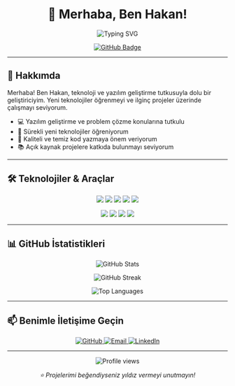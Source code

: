 <h1 align="center">👋 Merhaba, Ben Hakan!</h1>

<p align="center">
  <img src="https://readme-typing-svg.herokuapp.com?font=Fira+Code&pause=1000&color=2E9EF7&center=true&vCenter=true&width=435&lines=Yazılım+Geliştirici;Problem+Çözücü;Sürekli+Öğrenen" alt="Typing SVG" />
</p>

<p align="center">
  <a href="https://github.com/hkngln">
    <img src="https://img.shields.io/github/followers/hkngln?label=Takipçiler&style=social" alt="GitHub Badge">
  </a>
</p>

---

## 🚀 Hakkımda

Merhaba! Ben Hakan, teknoloji ve yazılım geliştirme tutkusuyla dolu bir geliştiriciyim. Yeni teknolojiler öğrenmeyi ve ilginç projeler üzerinde çalışmayı seviyorum.

- 💻 Yazılım geliştirme ve problem çözme konularına tutkulu
- 🌱 Sürekli yeni teknolojiler öğreniyorum
- 🎯 Kaliteli ve temiz kod yazmaya önem veriyorum
- 📚 Açık kaynak projelere katkıda bulunmayı seviyorum

---

## 🛠️ Teknolojiler & Araçlar

<p align="center">
  <img src="https://img.shields.io/badge/Code-JavaScript-informational?style=flat&logo=javascript&logoColor=white&color=2E9EF7" />
  <img src="https://img.shields.io/badge/Code-Python-informational?style=flat&logo=python&logoColor=white&color=2E9EF7" />
  <img src="https://img.shields.io/badge/Code-Java-informational?style=flat&logo=java&logoColor=white&color=2E9EF7" />
  <img src="https://img.shields.io/badge/Code-HTML5-informational?style=flat&logo=html5&logoColor=white&color=2E9EF7" />
  <img src="https://img.shields.io/badge/Code-CSS3-informational?style=flat&logo=css3&logoColor=white&color=2E9EF7" />
</p>

<p align="center">
  <img src="https://img.shields.io/badge/Tools-Git-informational?style=flat&logo=git&logoColor=white&color=2E9EF7" />
  <img src="https://img.shields.io/badge/Tools-GitHub-informational?style=flat&logo=github&logoColor=white&color=2E9EF7" />
  <img src="https://img.shields.io/badge/Tools-VS_Code-informational?style=flat&logo=visual-studio-code&logoColor=white&color=2E9EF7" />
  <img src="https://img.shields.io/badge/Tools-Docker-informational?style=flat&logo=docker&logoColor=white&color=2E9EF7" />
</p>

---

## 📊 GitHub İstatistikleri

<p align="center">
  <img src="https://github-readme-stats.vercel.app/api?username=hkngln&show_icons=true&theme=tokyonight&hide_border=true" alt="GitHub Stats" />
</p>

<p align="center">
  <img src="https://github-readme-streak-stats.herokuapp.com/?user=hkngln&theme=tokyonight&hide_border=true" alt="GitHub Streak" />
</p>

<p align="center">
  <img src="https://github-readme-stats.vercel.app/api/top-langs/?username=hkngln&layout=compact&theme=tokyonight&hide_border=true" alt="Top Languages" />
</p>

---

## 📫 Benimle İletişime Geçin

<p align="center">
  <a href="https://github.com/hkngln">
    <img src="https://img.shields.io/badge/GitHub-hkngln-181717?style=for-the-badge&logo=github" alt="GitHub">
  </a>
  <a href="mailto:your.email@example.com">
    <img src="https://img.shields.io/badge/Email-İletişim-D14836?style=for-the-badge&logo=gmail&logoColor=white" alt="Email">
  </a>
  <a href="https://linkedin.com/in/yourprofile">
    <img src="https://img.shields.io/badge/LinkedIn-Profil-0077B5?style=for-the-badge&logo=linkedin&logoColor=white" alt="LinkedIn">
  </a>
</p>

---

<p align="center">
  <img src="https://komarev.com/ghpvc/?username=hkngln&color=2E9EF7&style=flat-square&label=Profil+Görüntüleme" alt="Profile views" />
</p>

<p align="center">
  <i>⭐️ Projelerimi beğendiyseniz yıldız vermeyi unutmayın!</i>
</p>
